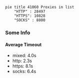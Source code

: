 
```mermaid
pie title 41060 Proxies in list
    "HTTP" : 28497
    "HTTPS": 10828
    "SOCKS" : 8800
```

### Some Info
#### Average Timeout

- mixed: 4.0s
- http: 2.3s
- https: 8.1s
- socks: 6.4s